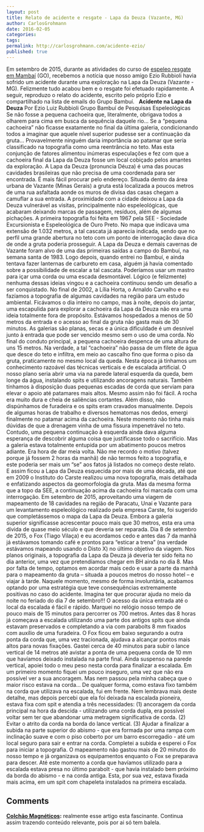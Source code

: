 ```yaml
---
layout: post
title: Relato de acidente e resgate - Lapa da Deuza (Vazante, MG)
author: CarlosGrohmann
date: 2016-02-05
categories: 
tags: 
permalink: http://carlosgrohmann.com/acidente-ezio/
published: true
---
```



Em setembro de 2015, durante as atividades do curso de [espeleo resgate em Mambaí](/espeleo-resgate-mambai/) (GO), recebemos a notícia que nosso amigo Ezio Rubbioli havia sofrido um acidente durante uma exploração na Lapa da Deuza (Vazante - MG). Felizmente tudo acabou bem e o resgate foi efetuado rapidamente. A seguir, reproduzo o relato do acidente, escrito pelo próprio Ezio e compartilhado na lista de emails do Grupo Bambuí.   **Acidente na Lapa da Deuza** Por Ezio Luiz Rubbioli Grupo Bambuí de Pesquisas Espeleológicas Se não fosse a pequena cachoeira que, literalmente, obrigava todos a olharem para cima em busca da sequência daquele rio... Se a “pequena cachoeira” não ficasse exatamente no final da última galeria, condicionando todos a imaginar que aquele nível superior pudesse ser a continuação da gruta... Provavelmente ninguém daria importância ao patamar que seria classificado na topografia como uma reentrância no teto. Mas esta conjunção de fatores alimentou inúmeras especulações e fez com que a cachoeira final da Lapa da Deuza fosse um local cobiçado pelos amantes da exploração. A Lapa da Deuza (pronuncia Déuza) é uma das poucas cavidades brasileiras que não precisa de uma coordenada para ser encontrada. É mais fácil procurar pelo endereço. Situada dentro da área urbana de Vazante (Minas Gerais) a gruta está localizada a poucos metros de uma rua asfaltada aonde os muros de divisa das casas chegam a camuflar a sua entrada. A proximidade com a cidade deixou a Lapa da Deuza vulnerável as visitas, principalmente não espeleológicas, que acabaram deixando marcas de passagem, resíduos, além de algumas pichações. A primeira topografia foi feita em 1967 pela SEE - Sociedade Excursionista e Espeleológica de Ouro Preto. No mapa que indicava uma extensão de 1.032 metros, a tal cascata já aparecia indicada, sendo que no perfil uma grande abertura no teto com um ponto de interrogação dava dica de onde a gruta poderia prosseguir. A Lapa da Deuza e demais cavernas de Vazante foram alvo de uma das primeiras saídas a campo do Bambuí, na semana santa de 1983. Logo depois, quando entrei no Bambuí, e ainda tentava fazer lanternas de carbureto em casa, alguém já havia comentado sobre a possibilidade de escalar a tal cascata. Poderíamos usar um mastro para içar uma corda ou uma escada desmontável. Lógico (e felizmente) nenhuma dessas ideias vingou e a cachoeira continuou sendo um desafio a ser conquistado. No final de 2002, a Lília Horta, o Arnaldo Carvalho e eu fazíamos a topografia de algumas cavidades na região para um estudo ambiental. Ficávamos o dia inteiro no campo, mas à noite, depois do jantar, uma escapulida para explorar a cachoeira da Lapa da Deuza não era uma ideia totalmente fora de propósito. Estávamos hospedados a menos de 50 metros da entrada e o acesso ao final da gruta não gasta mais de 30 minutos. As galerias são planas, secas e a única dificuldade é um desnível junto à entrada que pode ser vencido mesmo sem o uso de uma corda. No final do conduto principal, a pequena cachoeira despenca de uma altura de uns 15 metros. Na verdade, a tal “cachoeira” não passa de um filete de água que desce do teto e infiltra, em meio ao cascalho fino que forma o piso da gruta, praticamente no mesmo local da queda. Nesta época já tínhamos um conhecimento razoável das técnicas verticais e de escalada artificial. O nosso plano seria abrir uma via na parede lateral esquerda da queda, bem longe da água, instalando spits e utilizando ancoragens naturais. Também tínhamos à disposição duas pequenas escadas de corda que serviam para elevar o apoio até patamares mais altos. Mesmo assim não foi fácil. A rocha era muito dura e cheia de saliências cortantes. Além disso, não dispúnhamos de furadeira e os spits eram cravados manualmente. Depois de algumas horas de trabalho e diversos hematomas nos dedos, emergi finalmente no patamar acima da cachoeira. Neste momento não tinha mais dúvidas de que a drenagem vinha de uma fissura impenetrável no teto. Contudo, uma pequena continuação à esquerda ainda dava alguma esperança de descobrir alguma coisa que justificasse todo o sacrifício. Mas a galeria estava totalmente entupida por um abatimento poucos metros adiante. Era hora de dar meia volta. Não me recordo o motivo (talvez porque já fossem 2 horas da manhã) de não termos feito a topografia, e este poderia ser mais um “se” aos fatos já listados no começo deste relato. E assim ficou a Lapa da Deuza esquecida por mais de uma década, até que em 2009 o Instituto do Carste realizou uma nova topografia, mais detalhada e enfatizando aspectos da geomorfologia da gruta. Mas da mesma forma que a topo da SEE, a continuação acima da cachoeira foi marcada com uma interrogação. Em setembro de 2015, aproveitando uma viagem de mapeamento de 18 cavidades na região de Paracatu, Unaí e Vazante para um levantamento espeleológico realizado pela empresa Carste, foi sugerido que completássemos o mapa da Lapa da Deuza. Embora a galeria superior significasse acrescentar pouco mais que 30 metros, esta era uma dívida de quase meio século e que deveria ser reparada. Dia 8 de setembro de 2015, o Fox (Tiago Vilaça) e eu acordamos cedo e antes das 7 da manhã já estávamos tomando café e prontos para “esticar a trena” (na verdade estávamos mapeando usando o Disto X) no último objetivo da viagem. Nos planos originais, a topografia da Lapa da Deuza já deveria ter sido feita no dia anterior, uma vez que pretendíamos chegar em BH ainda no dia 8. Mas por falta de tempo, optamos em acordar mais cedo e usar a parte da manhã para o mapeamento da gruta – situada a poucos metros do nosso hotel – e viajar à tarde. Naquele momento, mesmo de forma involuntária, acabamos optando por uma estratégia que teve consequências extremamente positivas no caso do acidente. Imagina ter que procurar ajuda no meio da noite no feriado do dia 7 de setembro!!! O acesso da única entrada até o local da escalada é fácil e rápido. Marquei no relógio nosso tempo de pouco mais de 15 minutos para percorrer os 700 metros. Antes das 8 horas já começava a escalada utilizando uma parte dos antigos spits que ainda estavam preservados e completando a via com parabolts 8 mm fixados com auxílio de uma furadeira. O Fox ficou em baixo segurando a outra ponta da corda que, uma vez tracionada, ajudava a alcançar pontos mais altos para novas fixações. Gastei cerca de 40 minutos para subir o lance vertical de 14 metros até avistar a ponta de uma pequena corda de 10 mm que havíamos deixado instalada na parte final. Ainda suspenso na parede vertical, apoiei todo o meu peso nesta corda para finalizar a escalada. Em um primeiro momento fiquei um pouco inseguro, uma vez que não era possível ver a sua ancoragem. Mas nem passou pela minha cabeça que o maior risco estava na corda... De qualquer forma, como estava fixo também na corda que utilizava na escalada, fui em frente. Nem lembrava mais deste detalhe, mas depois percebi que ela foi deixada na escalada pioneira, estava fixa com spit e atendia a três necessidades: (1) ancoragem da corda principal na hora da descida - utilizando uma corda dupla, era possível voltar sem ter que abandonar uma metragem significativa de corda. (2) Evitar o atrito da corda na borda do lance vertical. (3) Ajudar a finalizar a subida na parte superior do abismo - que era formada por uma rampa com inclinação suave e com o piso coberto por um barro escorregadio - até um local seguro para sair e entrar na corda. Completei a subida e esperei o Fox para iniciar a topografia. O mapeamento não gastou mais de 20 minutos do nosso tempo e já organizava os equipamentos enquanto o Fox se preparava para descer. Até este momento a corda que havíamos utilizado para a escalada estava presa no último parabolt - que havia instalado bem próximo da borda do abismo - e na corda antiga. Esta, por sua vez, estava fixada mais acima, em um spit com chapeleta instalados na primeira escalada.



## Comments



**[Colchão Magnéticos](#17797 "2018-05-09 06:42:12"):** realmente esse artigo esta fascinante. Continua assim trazendo conteúdo relevante, pois por ai só tem balela.



